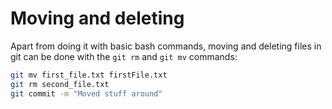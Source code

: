 # Moving and deleting

Apart from doing it with basic bash commands, moving and deleting files in git can be done with the `git rm` and `git mv` commands:

```bash
git mv first_file.txt firstFile.txt
git rm second_file.txt
git commit -m "Moved stuff around"
```
